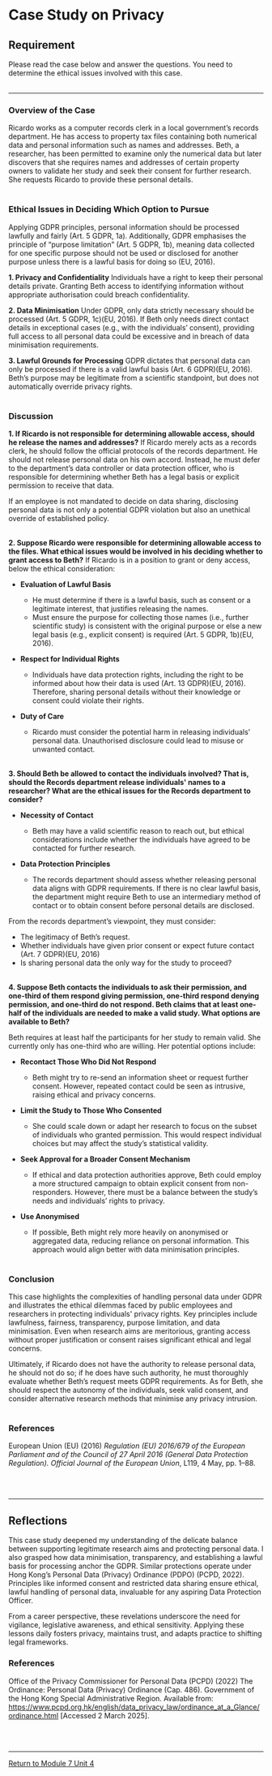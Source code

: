 # Case Study on Privacy


## Requirement
Please read the case below and answer the questions. You need to determine the ethical issues involved with this case.
<br><br>

--- 

### Overview of the Case
Ricardo works as a computer records clerk in a local government’s records department. He has access to property tax files containing both numerical data and personal information such as names and addresses. Beth, a researcher, has been permitted to examine only the numerical data but later discovers that she requires names and addresses of certain property owners to validate her study and seek their consent for further research. She requests Ricardo to provide these personal details.
<br><br>

### Ethical Issues in Deciding Which Option to Pursue
Applying GDPR principles, personal information should be processed lawfully and fairly (Art. 5 GDPR, 1a). Additionally, GDPR emphasises the principle of “purpose limitation” (Art. 5 GDPR, 1b), meaning data collected for one specific purpose should not be used or disclosed for another purpose unless there is a lawful basis for doing so (EU, 2016).

**1. Privacy and Confidentiality**
Individuals have a right to keep their personal details private. Granting Beth access to identifying information without appropriate authorisation could breach confidentiality.

**2. Data Minimisation**
Under GDPR, only data strictly necessary should be processed (Art. 5 GDPR, 1c)(EU, 2016). If Beth only needs direct contact details in exceptional cases (e.g., with the individuals’ consent), providing full access to all personal data could be excessive and in breach of data minimisation requirements.

**3. Lawful Grounds for Processing**
GDPR dictates that personal data can only be processed if there is a valid lawful basis (Art. 6 GDPR)(EU, 2016). Beth’s purpose may be legitimate from a scientific standpoint, but does not automatically override privacy rights.
<br><br>

### Discussion
**1. If Ricardo is not responsible for determining allowable access, should he release the names and addresses?**
If Ricardo merely acts as a records clerk, he should follow the official protocols of the records department. He should not release personal data on his own accord. Instead, he must defer to the department’s data controller or data protection officer, who is responsible for determining whether Beth has a legal basis or explicit permission to receive that data.

If an employee is not mandated to decide on data sharing, disclosing personal data is not only a potential GDPR violation but also an unethical override of established policy.
<br><br>

**2. Suppose Ricardo were responsible for determining allowable access to the files. What ethical issues would be involved in his deciding whether to grant access to Beth?**
If Ricardo is in a position to grant or deny access, below the ethical consideration:

 - **Evaluation of Lawful Basis**
   - He must determine if there is a lawful basis, such as consent or a legitimate interest, that justifies releasing the names.
   - Must ensure the purpose for collecting those names (i.e., further scientific study) is consistent with the original purpose or else a new legal basis (e.g., explicit consent) is required (Art. 5 GDPR, 1b)(EU, 2016).
 
 - **Respect for Individual Rights**
   - Individuals have data protection rights, including the right to be informed about how their data is used (Art. 13 GDPR)(EU, 2016). Therefore, sharing personal details without their knowledge or consent could violate their rights.
 
 - **Duty of Care**
   - Ricardo must consider the potential harm in releasing individuals’ personal data. Unauthorised disclosure could lead to misuse or unwanted contact.
<br><br>

**3. Should Beth be allowed to contact the individuals involved? That is, should the Records department release individuals' names to a researcher? What are the ethical issues for the Records department to consider?**

 - **Necessity of Contact**
   - Beth may have a valid scientific reason to reach out, but ethical considerations include whether the individuals have agreed to be contacted for further research.
        
 - **Data Protection Principles**
   - The records department should assess whether releasing personal data aligns with GDPR requirements. If there is no clear lawful basis, the department might require Beth to use an intermediary method of contact or to obtain consent before personal details are disclosed.

From the records department’s viewpoint, they must consider:
 - The legitimacy of Beth’s request.
 - Whether individuals have given prior consent or expect future contact (Art. 7 GDPR)(EU, 2016)
 - Is sharing personal data the only way for the study to proceed?
<br><br>

**4. Suppose Beth contacts the individuals to ask their permission, and one-third of them respond giving permission, one-third respond denying permission, and one-third do not respond. Beth claims that at least one-half of the individuals are needed to make a valid study. What options are available to Beth?**

Beth requires at least half the participants for her study to remain valid. She currently only has one-third who are willing. Her potential options include:

 - **Recontact Those Who Did Not Respond**
   - Beth might try to re-send an information sheet or request further consent. However, repeated contact could be seen as intrusive, raising ethical and privacy concerns.

 - **Limit the Study to Those Who Consented**
   - She could scale down or adapt her research to focus on the subset of individuals who granted permission. This would respect individual choices but may affect the study’s statistical validity.
 
 - **Seek Approval for a Broader Consent Mechanism**
   - If ethical and data protection authorities approve, Beth could employ a more structured campaign to obtain explicit consent from non-responders. However, there must be a balance between the study’s needs and individuals’ rights to privacy.
 
 - **Use Anonymised**
   - If possible, Beth might rely more heavily on anonymised or aggregated data, reducing reliance on personal information. This approach would align better with data minimisation principles.
<br><br>

### Conclusion
This case highlights the complexities of handling personal data under GDPR and illustrates the ethical dilemmas faced by public employees and researchers in protecting individuals' privacy rights. Key principles include lawfulness, fairness, transparency, purpose limitation, and data minimisation. Even when research aims are meritorious, granting access without proper justification or consent raises significant ethical and legal concerns.

Ultimately, if Ricardo does not have the authority to release personal data, he should not do so; if he does have such authority, he must thoroughly evaluate whether Beth’s request meets GDPR requirements. As for Beth, she should respect the autonomy of the individuals, seek valid consent, and consider alternative research methods that minimise any privacy intrusion.
<br><br>

### References
European Union (EU) (2016) _Regulation (EU) 2016/679 of the European Parliament and of the Council of 27 April 2016 (General Data Protection Regulation). Official Journal of the European Union_, L119, 4 May, pp. 1–88.


<br><br>

---


## Reflections
This case study deepened my understanding of the delicate balance between supporting legitimate research aims and protecting personal data. I also grasped how data minimisation, transparency, and establishing a lawful basis for processing anchor the GDPR. Similar protections operate under Hong Kong’s Personal Data (Privacy) Ordinance (PDPO) (PCPD, 2022). Principles like informed consent and restricted data sharing ensure ethical, lawful handling of personal data, invaluable for any aspiring Data Protection Officer.

From a career perspective, these revelations underscore the need for vigilance, legislative awareness, and ethical sensitivity. Applying these lessons daily fosters privacy, maintains trust, and adapts practice to shifting legal frameworks.

### References
Office of the Privacy Commissioner for Personal Data (PCPD) (2022) The Ordinance: Personal Data (Privacy) Ordinance (Cap. 486). Government of the Hong Kong Special Administrative Region. Available from: https://www.pcpd.org.hk/english/data_privacy_law/ordinance_at_a_Glance/ordinance.html [Accessed 2 March 2025].

<br><br>

---

[Return to Module 7 Unit 4](RMPP_Unit04.md)
